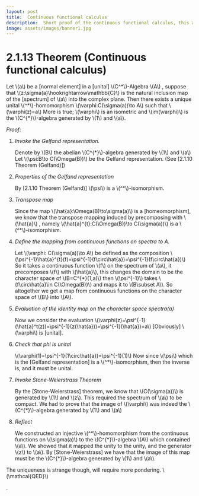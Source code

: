 ```yaml
---
layout: post
title:  Continuous functional calculus
description:  Short proof of the continuous functional calculus, this allows us to apply continuous functions to operators on Hilbert spaces.
image: assets/images/banner1.jpg
---
```




# 2.1.13 Theorem (Continuous functional calculus)
<body>
<p>Let \(a\) be a [normal element] in a [unital] \(C^*\)-Algebra \(A\) , suppose that \(z:\sigma(a)\hookrightarrow\mathbb{C}\) is the natural inclusion map of the [spectrum] of \(a\) into the complex plane. Then there exists a unique unital \(^*\)-homomorphism \(\varphi:C(\sigma(a))\to A\) such that \(\varphi(z)=a\)
More is true; \(\varphi\) is an isometric and \(im(\varphi)\) is the \(C^{*}\)-algebra generated by \(1\) and \(a\).</p>

<em>Proof:</em>

<ol>
<li>  <em>Invoke the Gelfand representation.</em>
    <p>Denote by \(B\) the abelian \(C^{*}\)-algebra generated by \(1\) and \(a\)
    Let   \(\psi:B\to C(\Omega(B))\) be the Gelfand representation.
     (See [2.1.10 Theorem (Gelfand)])</p></li>
<li>  <em>Properties of the Gelfand representation</em> 
    <p>By [2.1.10 Theorem (Gelfand)] \(\psi\) is a \(^*\)-isomorphism.</p></li>
<li>  <em>Transpose map</em> 
    <p>Since the map \(\hat{a}:\Omega(B)\to\sigma(a)\) is a [homeomorphism], we know that the transpose mapping induced by precomposing with  \(\hat{a}\) , namely \(\hat{a}^{t}:C(\Omega(B))\to C(\sigma(a))\) is a \(^*\)-isomorphism.</p></li>
<li>  <em>Define the mapping from continuous functions on spectra to A.</em>
    <p>Let \(\varphi: C(\sigma(a))\to A\) be defined as the composition 
    \(\psi^{-1}\hat{a}^{t}(f)=\psi^{-1}(f\circ\hat{a})=\psi^{-1}(f\circ\hat{a})\)
     So it takes a continuous function \(f\) on the spectrum of \(a\), it precomposes \(f\) with \(\hat{a}\), this changes the domain to be the character space of \(B=C^{*}(1,a)\) then \(\psi^{-1}\) takes \(f\circ\hat{a}\in C(\Omega(B))\) and maps it to \(B\subset A\). So altogether we get a map from continuous functions on the character space of \(B\) into \(A\).</p></li>
<li>  <em>Evaluation of the identity map on the character space spectra(a)</em>
    <p>Now we consider the evaluation \(\varphi(z)=\psi^{-1}(\hat{a}^t(z))=\psi^{-1}(z(\hat{a}))=\psi^{-1}(\hat{a})=a\)
    [Obviously] \(\varphi\) is [unital].</p></li>
<li> <em>Check that phi is unital</em>
    <p>\(\varphi(1)=\psi^{-1}(1\circ\hat{a})=\psi^{-1}(1)\) 
    Now since \(\psi\) which is the [Gelfand representation] is a \(^*\)-isomorphism, then the inverse is, and it must be unital.</p></li>
<li> <em>Invoke Stone-Weierstrass Theorem</em>
    <p>By the [Stone-Weierstrass] theorem, we know that \(C(\sigma(a))\) is generated by \(1\) and \(z\). This required the spectrum of \(a\) to be compact. We had to prove that the image of \(\varphi\) was indeed the \(C^{*}\)-algebra generated by \(1\) and \(a\)</p></li>
<li> <em>Reflect</em>
    <p>We constructed an injective \(^*\)-homomorphism from the continuous functions on \(\sigma(a)\) to the \(C^{*}\)-algebra \(A\) which contained \(a\).
    We showed that it mapped the unity to the unity, and the generator \(z\) to \(a\). By [Stone-Weierstrass] we have that the image of this map must be the \(C^{*}\)-algebra generated by \(1\) and \(a\).</p></li>
</ol>

<p>The uniqueness is strange though, will require more pondering.
\(\mathcal{QED}\)</p>
</body>.